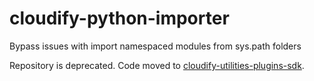 # cloudify-python-importer
Bypass issues with import namespaced modules from sys.path folders

Repository is deprecated. Code moved to [cloudify-utilities-plugins-sdk](https://github.com/cloudify-incubator/cloudify-utilities-plugins-sdk/blob/master/cloudify_common_sdk/importer.py).
